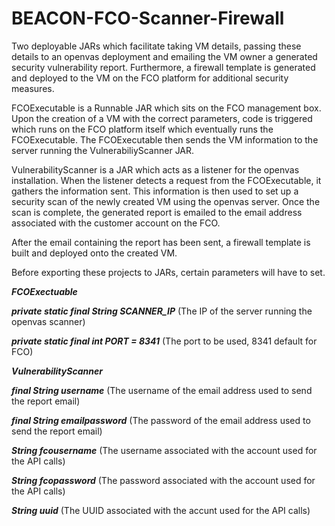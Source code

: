 # BEACON-FCO-Scanner-Firewall

Two deployable JARs which facilitate taking VM details, passing these details to an openvas deployment and emailing the VM owner a generated security vulnerability report.  Furthermore, a firewall template is generated and deployed to the VM on the FCO platform for additional security measures.

FCOExecutable is a Runnable JAR which sits on the FCO management box.  Upon the creation of a VM with the correct parameters, code is triggered which runs on the FCO platform itself which eventually runs the FCOExecutable. The FCOExecutable then sends the VM information to the server running the VulnerabiliyScanner JAR.

VulnerabilityScanner is a JAR which acts as a listener for the openvas installation.  When the listener detects a request from the FCOExecutable, it gathers the information sent.  This information is then used to set up a security scan of the newly created VM using the openvas server.  Once the scan is complete, the generated report is emailed to the email address associated with the customer account on the FCO.  

After the email containing the report has been sent, a firewall template is built and deployed onto the created VM.

Before exporting these projects to JARs, certain parameters will have to set.

***FCOExectuable***

***private static final String SCANNER_IP*** (The IP of the server running the openvas scanner)

***private static final int PORT = 8341*** (The port to be used, 8341 default for FCO)

***VulnerabilityScanner***

***final String username*** (The username of the email address used to send the report email)

***final String emailpassword*** (The password of the email address used to send the report email)

***String fcousername*** (The username associated with the account used for the API calls)

***String fcopassword*** (The password associated with the account used for the API calls)

***String uuid*** (The UUID associated with the accunt used for the API calls)
